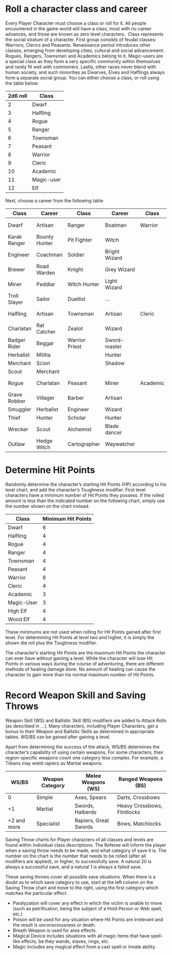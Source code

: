 # Roll a character class and career
Every Player Character must choose a class or roll for it. All people encountered in the game world will have a class, most with no career advances, and those are known as zero level characters. 
Class represents the social stratum of a character. First group consists of feudal classes: Warriors, Clerics and Peasants. Renaissance period introduces other classes, emerging from developing cities, cultural and social advancement. Rogues, Rangers, Townsmen and Academics belong to it. Magic-users are a special class as they form a very specific community within themselves and rarely fit well with commoners. Lastly, other races never blend with human society, and such minorities as Dwarves, Elves and Halflings always form a separate social group.
You can either choose a class, or roll using the table below.

| 2d6 roll | Class      |
| -------- | ---------- |
| 2        | Dwarf      |
| 3        | Halfling   |
| 4        | Rogue      |
| 5        | Ranger     |
| 6        | Townsman   |
| 7        | Peasant    |
| 8        | Warrior    |
| 9        | Cleric     |
| 10       | Academic   |
| 11       | Magic-user |
| 12       | Elf        |
Next, choose a career from the following table

| Class        | Career        | Class          | Career        | Class    | Career     | Class      | Career  |
| ------------ | ------------- | -------------- | ------------- | -------- | ---------- | ---------- | ------- |
| Dwarf        | Artisan       | Ranger         | Boatman       | Warrior  | Mercenary  | Magic-User | Wizard  |
| Karak Ranger | Bounty Hunter | Pit Fighter    | Witch         |          |            |            |         |
| Engineer     | Coachman      | Soldier        | Bright Wizard |          |            |            |         |
| Brewer       | Road Warden   | Knight         | Grey Wizard   |          |            |            |         |
| Miner        | Peddlar       | Witch Hunter   | Light Wizard  |          |            |            |         |
| Troll Slayer | Sailor        | Duellist       | …             |          |            |            |         |
| Halfling     | Artisan       | Townsman       | Artisan       | Cleric   | Priest     | High-Elf   | Artisan |
| Charlatan    | Rat Catcher   | Zealot         | Wizard        |          |            |            |         |
| Badger Rider | Beggar        | Warrior Priest | Sword-master  |          |            |            |         |
| Herbalist    | Militia       |                | Hunter        |          |            |            |         |
| Merchant     | Scion         |                | Shadow        |          |            |            |         |
| Scout        | Merchant      |                |               |          |            |            |         |
| Rogue        | Charlatan     | Peasant        | Miner         | Academic | Apothecary | Wood-elf   |         |
| Grave Robber | Villager      | Barber         | Artisan       |          |            |            |         |
| Smuggler     | Herbalist     | Engineer       | Wizard        |          |            |            |         |
| Thief        | Hunter        | Scholar        | Hunter        |          |            |            |         |
| Wrecker      | Scout         | Alchemist      | Blade dancer  |          |            |            |         |
| Outlaw       | Hedge Witch   | Cartographer   | Waywatcher    |          |            |            |         |
# Determine Hit Points

Randomly determine the character’s starting Hit Points (HP) according to his level chart, and add the character’s Toughness modifier. First level characters have a minimum number of Hit Points they possess. If the rolled amount is less than the indicated number on the following chart, simply use the number shown on the chart instead.

| Class      | Minimum Hit Points |
| ---------- | ------------------ |
| Dwarf      | 6                  |
| Halfling   | 4                  |
| Rogue      | 4                  |
| Ranger     | 4                  |
| Townsman   | 4                  |
| Peasant    | 4                  |
| Warrior    | 8                  |
| Cleric     | 4                  |
| Academic   | 3                  |
| Magic-User | 3                  |
| High Elf   | 4                  |
| Wood Elf   | 4                  |
These minimums are not used when rolling for Hit Points gained after first level. For determining Hit Points at level two and higher, it is simply the shown die roll plus the Toughness modifier.

The character’s starting Hit Points are the maximum Hit Points the character can ever have without gaining a level. While the character will lose Hit Points in various ways during the course of adventuring, there are different methods of healing damage done. No amount of healing can cause the character to gain more than his normal maximum number of Hit Points.
# Record Weapon Skill and Saving Throws
Weapon Skill (WS) and Ballistic Skill (BS) modifiers are added to Attack Rolls (as described in …). Many characters, including Player Characters, get a bonus to their Weapon and Ballistic Skills as determined in appropriate tables. WS/BS can be gained after gaining a level.

Apart from determining the success of the attack, WS/BS determines the character’s capability of using certain weapons. For some characters, their region-specific weapons count one category less complex. For example, a Tileans may wield rapiers as Martial weapons.

| WS/BS       | Weapon Category | Melee Weapons (WS)    | Ranged Weapons (BS)         |
| ----------- | --------------- | --------------------- | --------------------------- |
| 0           | Simple          | Axes, Spears          | Darts, Crossbows            |
| +1          | Martial         | Swords, Halberds      | Heavy Crossbows, Flintlocks |
| +2 and more | Specialist      | Rapiers, Great Swords | Bows, Matchlocks            |
Saving Throw charts for Player characters of all classes and levels are found within individual class descriptions. The Referee will inform the player when a saving throw needs to be made, and what category of save it is. The number on the chart is the number that needs to be rolled (after all modifiers are applied), or higher, to successfully save. A natural 20 is always a successful save, and a natural 1 is always a failed save.

These saving throws cover all possible save situations. When there is a doubt as to which save category to use, start at the left column on the Saving Throw chart and move to the right, using the first category which matches the particular effect.
- Paralyzation will cover any effect in which the victim is unable to move (such as petrification, being the subject of a Hold Person or Web spell, etc.)
- Poison will be used for any situation where Hit Points are irrelevant and the result is unconsciousness or death.
- Breath Weapon is used for area effects.
- Magical Device includes situations with all magic items that have spell-like effects, be they wands, staves, rings, etc.
- Magic includes any magical effect from a cast spell or innate ability.